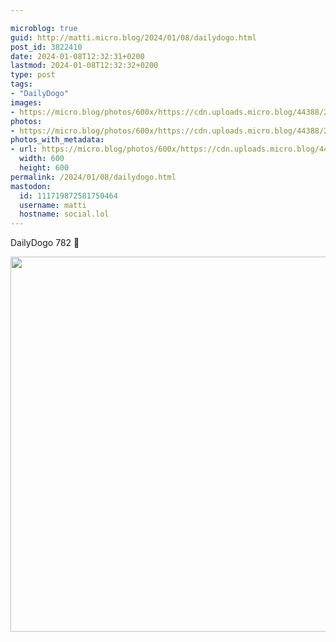 ```yaml
---

microblog: true
guid: http://matti.micro.blog/2024/01/08/dailydogo.html
post_id: 3822410
date: 2024-01-08T12:32:31+0200
lastmod: 2024-01-08T12:32:32+0200
type: post
tags:
- "DailyDogo"
images:
- https://micro.blog/photos/600x/https://cdn.uploads.micro.blog/44388/2024/168b650a82ac4d719349067fa1656afc.jpg
photos:
- https://micro.blog/photos/600x/https://cdn.uploads.micro.blog/44388/2024/168b650a82ac4d719349067fa1656afc.jpg
photos_with_metadata:
- url: https://micro.blog/photos/600x/https://cdn.uploads.micro.blog/44388/2024/168b650a82ac4d719349067fa1656afc.jpg
  width: 600
  height: 600
permalink: /2024/01/08/dailydogo.html
mastodon:
  id: 111719872581750464
  username: matti
  hostname: social.lol
---
```

DailyDogo 782 🐶

<img src="/media/uploads/2024/168b650a82ac4d719349067fa1656afc.jpg" width="600" height="600" alt="" />
